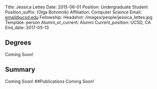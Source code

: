 Title: Jessica Lettes
Date: 2015-06-01
Position: Undergraduate Student
Position_suffix: (Olga Botvinnik)
Affiliation: Computer Science
Email: email@ucsd.edu
Fellowship:
Headshot: /images/people/jessica_lettes.jpg
Template: person
Alumni_or_current: Alumni
Current_position: UCSD, CA
End_date: 2017-05-13
<!-- Status: draft -->

## Degrees
Coming Soon!
## Summary
Coming Soon!
##Publications
Coming Soon!